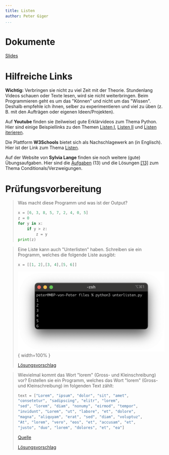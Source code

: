 ```yaml
---
title: Listen
author: Peter Giger
...
```


# Dokumente

[Slides](slides.html)


# Hilfreiche Links

**Wichtig:** Verbringen sie nicht zu viel Zeit mit der Theorie. Stundenlang Videos schauen oder Texte lesen, wird sie nicht weiterbringen. Beim Programmieren geht es um das "Können" und nicht um das "Wissen". Deshalb empfehle ich ihnen, selber zu experimentieren und viel zu üben (z. B. mit den Aufträgen oder eigenen Ideen/Projekten).

Auf **Youtube** finden sie (teilweise) gute Erklärvideos zum Thema Python. Hier sind einige Beispiellinks zu den Themen [Listen I](https://www.youtube.com/watch?v=ihF8bZoauBs&list=PL_pqkvxZ6ho3u8PJAsUU-rOAQ74D0TqZB&index=14), [Listen II](https://www.youtube.com/watch?v=_XzWPXvya2w&list=PL_pqkvxZ6ho3u8PJAsUU-rOAQ74D0TqZB&index=15) und [Listen iterieren](https://www.youtube.com/watch?v=ISo1uqLcVw8&list=PL_pqkvxZ6ho3u8PJAsUU-rOAQ74D0TqZB&index=16).

Die Plattform **W3Schools** bietet sich als Nachschlagewerk an (in Englisch). Hier ist der Link zum Thema [Listen](https://www.w3schools.com/python/python_lists.asp).

Auf der Website von **Sylvia Lange** finden sie noch weitere (gute) Übungsaufgaben. Hier sind die [Aufgaben](https://sylvialange.de/python/Programmieraufgaben.pdf) (13) und die Lösungen
[[13]](https://sylvialange.de/python/python3/listen/WahlprogrammListen.py)
zum Thema Conditionals/Verzweigungen.


# Prüfungsvorbereitung

> Was macht diese Programm und was ist der Output?
> ```python
> x = [6, 3, 8, 5, 7, 2, 4, 0, 5]
> z = 0
> for y in x:
>     if y > z:
>         z = y
> print(z)
> ```

> Eine Liste kann auch "Unterlisten" haben. Schreiben sie ein Programm, welches die folgende Liste ausgibt:
> ```python
> x = [[1, 2],[3, 4],[5, 6]]
> ```
> ![](images/unterlisten.png){ width=100% }
> 
> [Lösungsvorschlag](files/unterlisten.py)

> Wievielmal kommt das Wort "lorem" (Gross- und Kleinschreibung) vor?
> Erstellen sie ein Programm, welches das Wort "lorem" (Gross- und Kleinschreibung) im folgenden Text zählt:
>
> ```python
> text = ["Lorem", "ipsum", "dolor", "sit", "amet", 
> "consetetur", "sadipscing", "elitr", "lorem",
> "sed", "lorem", "diam", "nonumy", "eirmod", "tempor",
> "invidunt", "Lorem", "ut", "labore", "et", "dolore",
> "magna", "aliquyam", "erat", "sed", "diam", "voluptuz",
> "At", "lorem", "vero", "eos", "et", "accusam", "et",
> "justo", "duo", "lorem", "dolores", "et", "ea"]
> ```
>
> [Quelle](https://loremipsum.de)
> 
> [Lösungsvorschlag](files/woerter_zaehlen.py)